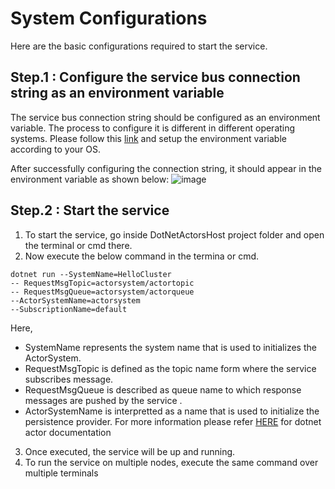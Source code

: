 # System Configurations

Here are the basic configurations required to start the service.

## Step.1 : Configure the service bus connection string as an environment variable
The service bus connection string should be configured as an environment variable. The process to configure it is different in different operating systems. Please follow this [link](https://www.twilio.com/blog/2017/01/how-to-set-environment-variables.html) and setup the environment variable according to your OS.

After successfully configuring the connection string, it should appear in the environment variable as shown below:
![image](https://user-images.githubusercontent.com/28738233/119394639-b3c33180-bcd2-11eb-84f6-bc81698b0b7a.png)


## Step.2 : Start the service

1. To start the service, go inside DotNetActorsHost project folder and open the terminal or cmd there.
2. Now execute the below command in the termina or cmd.

~~~
dotnet run --SystemName=HelloCluster
-- RequestMsgTopic=actorsystem/actortopic
-- RequestMsgQueue=actorsystem/actorqueue
--ActorSystemName=actorsystem
--SubscriptionName=default
~~~

Here, 
- SystemName represents the system name that is used to initializes the ActorSystem. 
- RequestMsgTopic is defined as the topic name form where the service subscribes message. 
- RequestMsgQueue is described as  queue name to which response messages are pushed by the service .
- ActorSystemName is  interpretted as a name that is used to initialize the persistence provider.
For more information please refer [HERE](https://github.com/ddobric/dotnetactors/blob/main/docs/dotnetactors%20paper.pdf) for dotnet actor documentation

3. Once executed, the service will be up and running.
5. To run the service on multiple nodes, execute the same command over multiple terminals



